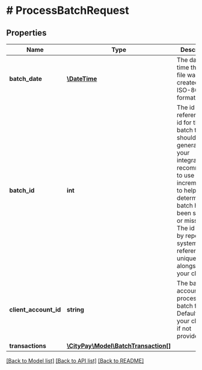 # # ProcessBatchRequest

## Properties

Name | Type | Description | Notes
------------ | ------------- | ------------- | -------------
**batch_date** | [**\DateTime**](\DateTime.md) | The date and time that the file was created in ISO-8601 format. |
**batch_id** | **int** | The id is a referencable id for the batch that should be generated by your integration. Its recommended to use an incremental id to help determine if a batch has been skipped or missed. The id is used by reporting systems to reference the unique batch alongside your client id. |
**client_account_id** | **string** | The batch account id to process the batch for. Defaults to your client id if not provided. | [optional]
**transactions** | [**\CityPay\Model\BatchTransaction[]**](BatchTransaction.md) |  |

[[Back to Model list]](../../README.md#models) [[Back to API list]](../../README.md#endpoints) [[Back to README]](../../README.md)
